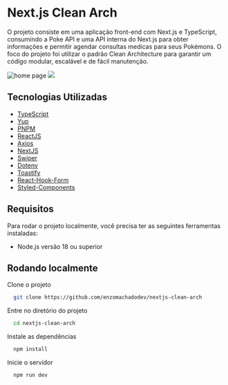 

# Next.js Clean Arch

O projeto consiste em uma aplicação front-end com Next.js e TypeScript, consumindo a Poke API e uma API interna do Next.js para obter informações e permitir agendar consultas medicas para seus Pokémons. O foco do projeto foi utilizar o padrão Clean Architecture para garantir um código modular, escalável e de fácil manutenção.

![home page](public/test-sample/Home.png)
![](public/test-sample/Agendar%20Consulta.png)

## Tecnologias Utilizadas

 - [TypeScript](https://www.typescriptlang.org/)
 - [Yup](https://www.npmjs.com/package/yup?activeTab=readme)
 - [PNPM](https://pnpm.io/installation)
 - [ReactJS](https://react.dev/)
 - [Axios](https://axios-http.com/docs/intro)
 - [NextJS](https://nextjs.org/)
 - [Swiper](https://swiperjs.com/demos)
 - [Dotenv](https://www.npmjs.com/package/dotenv)
 - [Toastify](https://www.npmjs.com/package/react-toastify)
 - [React-Hook-Form](https://react-hook-form.com/)
 - [Styled-Components](https://styled-components.com/)

## Requisitos

Para rodar o projeto localmente, você precisa ter as seguintes ferramentas instaladas:

- Node.js versão 18 ou superior

## Rodando localmente

Clone o projeto

```bash
  git clone https://github.com/enzomachadodev/nextjs-clean-arch
```

Entre no diretório do projeto

```bash
  cd nextjs-clean-arch
```

Instale as dependências

```bash
  npm install
```

Inicie o servidor

```bash
  npm run dev
```

